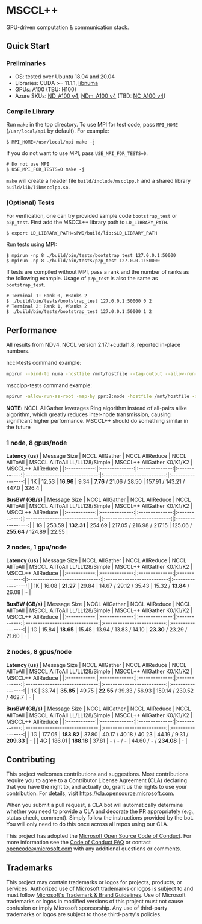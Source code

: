 # MSCCL++

GPU-driven computation & communication stack.

## Quick Start

### Preliminaries

- OS: tested over Ubuntu 18.04 and 20.04
- Libraries: CUDA >= 11.1.1, [libnuma](https://github.com/numactl/numactl)
- GPUs: A100 (TBU: H100)
- Azure SKUs: [ND_A100_v4](https://learn.microsoft.com/en-us/azure/virtual-machines/nda100-v4-series), [NDm_A100_v4](https://learn.microsoft.com/en-us/azure/virtual-machines/ndm-a100-v4-series) (TBD: [NC_A100_v4](https://learn.microsoft.com/en-us/azure/virtual-machines/nc-a100-v4-series))


### Compile Library

Run `make` in the top directory. To use MPI for test code, pass `MPI_HOME` (`/usr/local/mpi` by default). For example:

```
$ MPI_HOME=/usr/local/mpi make -j
```

If you do not want to use MPI, pass `USE_MPI_FOR_TESTS=0`.

```
# Do not use MPI
$ USE_MPI_FOR_TESTS=0 make -j
```

`make` will create a header file `build/include/mscclpp.h` and a shared library `build/lib/libmscclpp.so`.

### (Optional) Tests

For verification, one can try provided sample code `bootstrap_test` or `p2p_test`. First add the MSCCL++ library path to `LD_LIBRARY_PATH`.

```
$ export LD_LIBRARY_PATH=$PWD/build/lib:$LD_LIBRARY_PATH
```

Run tests using MPI:

```
$ mpirun -np 8 ./build/bin/tests/bootstrap_test 127.0.0.1:50000
$ mpirun -np 8 ./build/bin/tests/p2p_test 127.0.0.1:50000
```

If tests are compiled without MPI, pass a rank and the number of ranks as the following example. Usage of `p2p_test` is also the same as `bootstrap_test`.

```
# Terminal 1: Rank 0, #Ranks 2
$ ./build/bin/tests/bootstrap_test 127.0.0.1:50000 0 2
# Terminal 2: Rank 1, #Ranks 2
$ ./build/bin/tests/bootstrap_test 127.0.0.1:50000 1 2
```

## Performance

All results from NDv4. NCCL version 2.17.1+cuda11.8, reported in-place numbers.

nccl-tests command example:
```bash
mpirun --bind-to numa -hostfile /mnt/hostfile --tag-output --allow-run-as-root -map-by ppr:8:node --bind-to numa -mca pml ob1 -mca btl ^openib -mca btl_tcp_if_include eth0 -x PATH -x LD_PRELOAD=/mnt/nccl/build/lib/libnccl.so -x NCCL_IB_PCI_RELAXED_ORDERING=1 -x NCCL_SOCKET_IFNAME=eth0 -x CUDA_DEVICE_ORDER=PCI_BUS_ID -x NCCL_NET_GDR_LEVEL=5 -x NCCL_TOPO_FILE=/mnt/ndv4-topo.xml -x NCCL_DEBUG=WARN ./build/all_gather_perf -b 1K -e 1K -g 1 -c 1 -w 10 -n 10 -G 1
```

mscclpp-tests command example:
```bash
mpirun -allow-run-as-root -map-by ppr:8:node -hostfile /mnt/hostfile -x LD_LIBRARY_PATH=/mnt/mscclpp/build/lib:$LD_LIBRARY_PATH ./build/bin/tests/allgather_test_perf -b 1K -e 1K -w 10 -n 10 -G 1 -k 0
```

**NOTE:** NCCL AllGather leverages Ring algorithm instead of all-pairs alike algorithm, which greatly reduces inter-node transmission, causing significant higher performance. MSCCL++ should do something similar in the future

### 1 node, 8 gpus/node
**Latency (us)**
| Message Size | NCCL AllGather | NCCL AllReduce | NCCL AllToAll | MSCCL AllToAll LL/LL128/Simple | MSCCL++ AllGather K0/K1/K2 | MSCCL++ AllReduce |
|:------------:|:--------------:|:--------------:|:-------------:|:------------------------------:|:--------------------------:|:-----------------:|
| 1K           | 12.53          | **16.96**      | 9.34          | **7.76** / 21.06 / 28.50       | 157.91 / 143.21 / 447.0    | 326.4             |

**BusBW (GB/s)**
| Message Size | NCCL AllGather | NCCL AllReduce | NCCL AllToAll | MSCCL AllToAll LL/LL128/Simple | MSCCL++ AllGather K0/K1/K2   | MSCCL++ AllReduce |
|:------------:|:--------------:|:--------------:|:-------------:|:------------------------------:|:----------------------------:|:-----------------:|
| 1G           | 253.59         | **132.31**     | 254.69        | 217.05 / 216.98 / 217.15       | 125.06 / **255.64** / 124.89 | 22.55             |

### 2 nodes, 1 gpu/node
**Latency (us)**
| Message Size | NCCL AllGather | NCCL AllReduce |  NCCL AllToAll | MSCCL AllToAll LL/LL128/Simple | MSCCL++ AllGather K0/K1/K2 | MSCCL++ AllReduce |
|:------------:|:--------------:|:--------------:|:--------------:|:------------------------------:|:--------------------------:|:-----------------:|
| 1K           | 16.08          | **21.27**      | 29.84          | 14.67 / 29.12 / 35.43          | 15.32 / **13.84** / 26.08  | -                 |

**BusBW (GB/s)**
| Message Size | NCCL AllGather | NCCL AllReduce | NCCL AllToAll | MSCCL AllToAll LL/LL128/Simple | MSCCL++ AllGather K0/K1/K2 | MSCCL++ AllReduce |
|:------------:|:--------------:|:--------------:|:-------------:|:------------------------------:|:--------------------------:|:-----------------:|
| 1G           | 15.84          | **18.65**      | 15.48         | 13.94 / 13.83 / 14.10          | **23.30** / 23.29 / 21.60  | -                 |

### 2 nodes, 8 gpus/node
**Latency (us)**
| Message Size | NCCL AllGather | NCCL AllReduce | NCCL AllToAll | MSCCL AllToAll LL/LL128/Simple | MSCCL++ AllGather K0/K1/K2 | MSCCL++ AllReduce |
|:------------:|:--------------:|:--------------:|:-------------:|:------------------------------:|:--------------------------:|:-----------------:|
| 1K           | 33.74          | **35.85**      | 49.75         | **22.55** / 39.33 / 56.93      | 159.14 / 230.52 / 462.7    | -                 |

**BusBW (GB/s)**
| Message Size | NCCL AllGather | NCCL AllReduce | NCCL AllToAll | MSCCL AllToAll LL/LL128/Simple | MSCCL++ AllGather K0/K1/K2 | MSCCL++ AllReduce |
|:------------:|:--------------:|:--------------:|:-------------:|:------------------------------:|:--------------------------:|:-----------------:|
| 1G           | 177.05         | **183.82**     | 37.80         | 40.17 / 40.18 / 40.23          | 44.19 / 9.31 / **209.33**  | -                 |
| 4G           | 186.01         | **188.18**     | 37.81         | - / - / -                      | 44.60 / - / **234.08**     | -                 |



## Contributing

This project welcomes contributions and suggestions.  Most contributions require you to agree to a
Contributor License Agreement (CLA) declaring that you have the right to, and actually do, grant us
the rights to use your contribution. For details, visit https://cla.opensource.microsoft.com.

When you submit a pull request, a CLA bot will automatically determine whether you need to provide
a CLA and decorate the PR appropriately (e.g., status check, comment). Simply follow the instructions
provided by the bot. You will only need to do this once across all repos using our CLA.

This project has adopted the [Microsoft Open Source Code of Conduct](https://opensource.microsoft.com/codeofconduct/).
For more information see the [Code of Conduct FAQ](https://opensource.microsoft.com/codeofconduct/faq/) or
contact [opencode@microsoft.com](mailto:opencode@microsoft.com) with any additional questions or comments.

## Trademarks

This project may contain trademarks or logos for projects, products, or services. Authorized use of Microsoft 
trademarks or logos is subject to and must follow 
[Microsoft's Trademark & Brand Guidelines](https://www.microsoft.com/en-us/legal/intellectualproperty/trademarks/usage/general).
Use of Microsoft trademarks or logos in modified versions of this project must not cause confusion or imply Microsoft sponsorship.
Any use of third-party trademarks or logos are subject to those third-party's policies.
